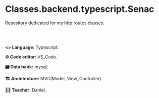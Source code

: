 # Classes.backend.typescript.Senac
<p>Repository dedicated for my http routes classes.</p>
<br>
<br>

<p><b><> Language:</b> Typescript.</p>
<p><b>⚙️ Code editor:</b> VS_Code.</p>
<p><b>🗃️ Data bank:</b> mysql.</p>
<p><b>🏗️ Architecture:</b> MVC(Model, View, Controller).</p>
<p><b>👨‍🏫 Teacher:</b> Daniel.</p>
